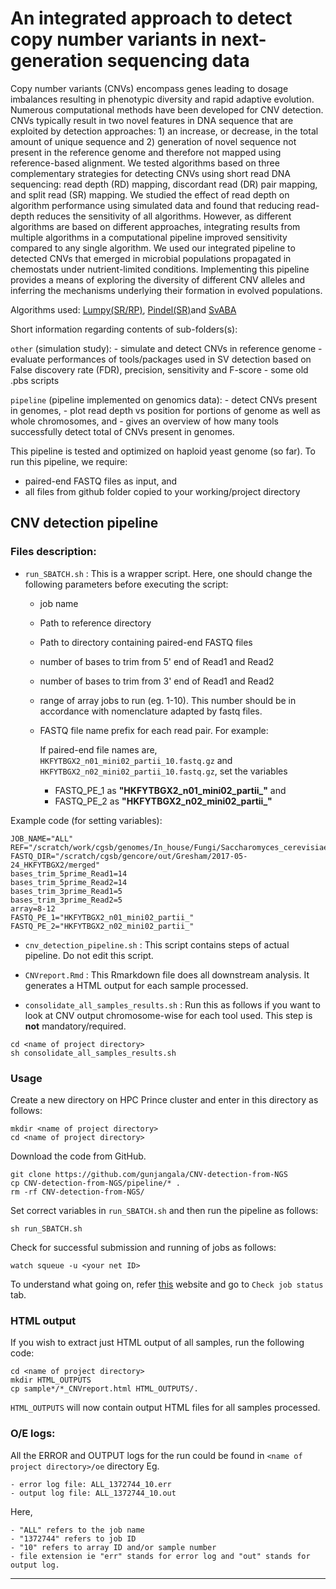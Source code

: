 # An integrated approach to detect copy number variants in next-generation sequencing data

Copy number variants (CNVs) encompass genes leading to dosage imbalances resulting in phenotypic diversity and rapid adaptive evolution. Numerous computational methods have been developed for CNV detection. CNVs typically result in two novel features in DNA sequence that are exploited by detection approaches: 1) an increase, or decrease, in the total amount of unique sequence and 2) generation of novel sequence not present in the reference genome and therefore not mapped using reference-based alignment. We tested algorithms based on three complementary strategies for detecting CNVs using short read DNA sequencing: read depth (RD) mapping, discordant read (DR) pair mapping, and split read (SR) mapping. We studied the effect of read depth on algorithm performance using simulated data and found that reducing read-depth reduces the sensitivity of all algorithms. However, as different algorithms are based on different approaches, integrating results from multiple algorithms in a computational pipeline improved sensitivity compared to any single algorithm. We used our integrated pipeline to detected CNVs that emerged in microbial populations propagated in chemostats under nutrient-limited conditions. Implementing this pipeline provides a means of exploring the diversity of different CNV alleles and inferring the mechanisms underlying their formation in evolved populations.

Algorithms used: [Lumpy(SR/RP)](https://genomebiology.biomedcentral.com/articles/10.1186/gb-2014-15-6-r84),
[Pindel(SR)](https://academic.oup.com/bioinformatics/article/25/21/2865/2112044/Pindel-a-pattern-growth-approach-to-detect-break)and 
[SvABA](http://biorxiv.org/content/early/2017/02/01/105080)


Short information regarding contents of sub-folders(s):

```other``` (simulation study):
    - simulate and detect CNVs in reference genome
    - evaluate performances of tools/packages used in SV detection based on False discovery rate (FDR), precision, sensitivity and F-score
    - some old .pbs scripts

```pipeline``` (pipeline implemented on genomics data):
    - detect CNVs present in genomes,
    - plot read depth vs position for portions of genome as well as whole chromosomes, and
    - gives an overview of how many tools successfully detect total of CNVs present in genomes.

This pipeline is tested and optimized on haploid yeast genome (so far). 
To run this pipeline, we require:
  - paired-end FASTQ files as input, and
  - all files from github folder copied to your working/project directory 

## CNV detection pipeline

### Files description:

  - ```run_SBATCH.sh``` : This is a wrapper script. Here, one should change the following parameters before executing the script:
    - job name
    - Path to reference directory
    - Path to directory containing paired-end FASTQ files
    - number of bases to trim from 5' end of Read1 and Read2
    - number of bases to trim from 3' end of Read1 and Read2
    - range of array jobs to run (eg. 1-10). This number should be in accordance with nomenclature adapted by fastq files.
    - FASTQ file name prefix for each read pair. For example: 
    
      If paired-end file names are, ```HKFYTBGX2_n01_mini02_partii_10.fastq.gz``` and ```HKFYTBGX2_n02_mini02_partii_10.fastq.gz```, set the variables 
        - FASTQ_PE_1 as **"HKFYTBGX2_n01_mini02_partii_"** and 
        - FASTQ_PE_2 as **"HKFYTBGX2_n02_mini02_partii_"**
       
  Example code (for setting variables):
  
  ```
JOB_NAME="ALL"
REF="/scratch/work/cgsb/genomes/In_house/Fungi/Saccharomyces_cerevisiae/Gresham/UCSC_sacCer3_GAP1/sacCer3.fa"
FASTQ_DIR="/scratch/cgsb/gencore/out/Gresham/2017-05-24_HKFYTBGX2/merged"
bases_trim_5prime_Read1=14
bases_trim_5prime_Read2=14
bases_trim_3prime_Read1=5
bases_trim_3prime_Read2=5
array=8-12
FASTQ_PE_1="HKFYTBGX2_n01_mini02_partii_"
FASTQ_PE_2="HKFYTBGX2_n02_mini02_partii_"
 ```
    
- ```cnv_detection_pipeline.sh``` : This script contains steps of actual pipeline. Do not edit this script. 

- ```CNVreport.Rmd``` : This Rmarkdown file does all downstream analysis. It generates a HTML output for each sample processed.

- ```consolidate_all_samples_results.sh``` : Run this as follows if you want to look at CNV output chromosome-wise for each tool used. This step is **not** mandatory/required.
``` 
cd <name of project directory>
sh consolidate_all_samples_results.sh
```

### Usage

Create a new directory on HPC Prince cluster and enter in this directory as follows:

```
mkdir <name of project directory>
cd <name of project directory>
```

Download the code from GitHub.
```
git clone https://github.com/gunjangala/CNV-detection-from-NGS
cp CNV-detection-from-NGS/pipeline/* .
rm -rf CNV-detection-from-NGS/
```

Set correct variables in ```run_SBATCH.sh``` and then run the pipeline as follows:
```
sh run_SBATCH.sh
```

Check for successful submission and running of jobs as follows:
```
watch squeue -u <your net ID>
``` 
To understand what going on, refer [this](https://wikis.nyu.edu/display/NYUHPC/Slurm+Tutorial) website and go to ```Check job status``` tab.

### HTML output
If you wish to extract just HTML output of all samples, run the following code:
```
cd <name of project directory>
mkdir HTML_OUTPUTS
cp sample*/*_CNVreport.html HTML_OUTPUTS/.
```

```HTML_OUTPUTS``` will now contain output HTML files for all samples processed.

### O/E logs:
All the ERROR and OUTPUT logs for the run could be found in ```<name of project directory>/oe``` directory
Eg.

    - error log file: ALL_1372744_10.err
    - output log file: ALL_1372744_10.out
    
Here, 

    - "ALL" refers to the job name
    - "1372744" refers to job ID
    - "10" refers to array ID and/or sample number
    - file extension ie "err" stands for error log and "out" stands for output log.
    

***
